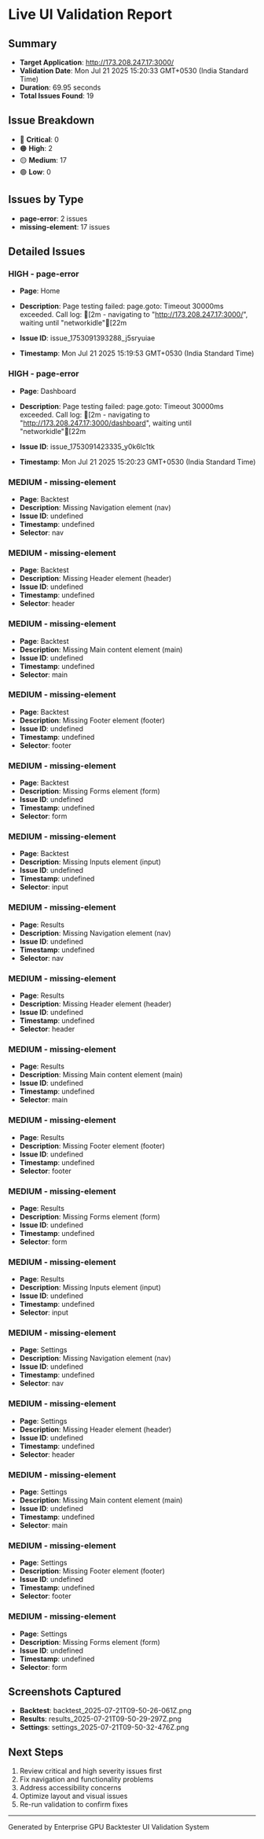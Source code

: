 # Live UI Validation Report

## Summary
- **Target Application**: http://173.208.247.17:3000/
- **Validation Date**: Mon Jul 21 2025 15:20:33 GMT+0530 (India Standard Time)
- **Duration**: 69.95 seconds
- **Total Issues Found**: 19

## Issue Breakdown
- 🔴 **Critical**: 0
- 🟠 **High**: 2
- 🟡 **Medium**: 17
- 🟢 **Low**: 0

## Issues by Type
- **page-error**: 2 issues
- **missing-element**: 17 issues

## Detailed Issues


### HIGH - page-error
- **Page**: Home
- **Description**: Page testing failed: page.goto: Timeout 30000ms exceeded.
Call log:
[2m  - navigating to "http://173.208.247.17:3000/", waiting until "networkidle"[22m

- **Issue ID**: issue_1753091393288_j5sryuiae
- **Timestamp**: Mon Jul 21 2025 15:19:53 GMT+0530 (India Standard Time)





### HIGH - page-error
- **Page**: Dashboard
- **Description**: Page testing failed: page.goto: Timeout 30000ms exceeded.
Call log:
[2m  - navigating to "http://173.208.247.17:3000/dashboard", waiting until "networkidle"[22m

- **Issue ID**: issue_1753091423335_y0k6lc1tk
- **Timestamp**: Mon Jul 21 2025 15:20:23 GMT+0530 (India Standard Time)





### MEDIUM - missing-element
- **Page**: Backtest
- **Description**: Missing Navigation element (nav)
- **Issue ID**: undefined
- **Timestamp**: undefined
- **Selector**: nav




### MEDIUM - missing-element
- **Page**: Backtest
- **Description**: Missing Header element (header)
- **Issue ID**: undefined
- **Timestamp**: undefined
- **Selector**: header




### MEDIUM - missing-element
- **Page**: Backtest
- **Description**: Missing Main content element (main)
- **Issue ID**: undefined
- **Timestamp**: undefined
- **Selector**: main




### MEDIUM - missing-element
- **Page**: Backtest
- **Description**: Missing Footer element (footer)
- **Issue ID**: undefined
- **Timestamp**: undefined
- **Selector**: footer




### MEDIUM - missing-element
- **Page**: Backtest
- **Description**: Missing Forms element (form)
- **Issue ID**: undefined
- **Timestamp**: undefined
- **Selector**: form




### MEDIUM - missing-element
- **Page**: Backtest
- **Description**: Missing Inputs element (input)
- **Issue ID**: undefined
- **Timestamp**: undefined
- **Selector**: input




### MEDIUM - missing-element
- **Page**: Results
- **Description**: Missing Navigation element (nav)
- **Issue ID**: undefined
- **Timestamp**: undefined
- **Selector**: nav




### MEDIUM - missing-element
- **Page**: Results
- **Description**: Missing Header element (header)
- **Issue ID**: undefined
- **Timestamp**: undefined
- **Selector**: header




### MEDIUM - missing-element
- **Page**: Results
- **Description**: Missing Main content element (main)
- **Issue ID**: undefined
- **Timestamp**: undefined
- **Selector**: main




### MEDIUM - missing-element
- **Page**: Results
- **Description**: Missing Footer element (footer)
- **Issue ID**: undefined
- **Timestamp**: undefined
- **Selector**: footer




### MEDIUM - missing-element
- **Page**: Results
- **Description**: Missing Forms element (form)
- **Issue ID**: undefined
- **Timestamp**: undefined
- **Selector**: form




### MEDIUM - missing-element
- **Page**: Results
- **Description**: Missing Inputs element (input)
- **Issue ID**: undefined
- **Timestamp**: undefined
- **Selector**: input




### MEDIUM - missing-element
- **Page**: Settings
- **Description**: Missing Navigation element (nav)
- **Issue ID**: undefined
- **Timestamp**: undefined
- **Selector**: nav




### MEDIUM - missing-element
- **Page**: Settings
- **Description**: Missing Header element (header)
- **Issue ID**: undefined
- **Timestamp**: undefined
- **Selector**: header




### MEDIUM - missing-element
- **Page**: Settings
- **Description**: Missing Main content element (main)
- **Issue ID**: undefined
- **Timestamp**: undefined
- **Selector**: main




### MEDIUM - missing-element
- **Page**: Settings
- **Description**: Missing Footer element (footer)
- **Issue ID**: undefined
- **Timestamp**: undefined
- **Selector**: footer




### MEDIUM - missing-element
- **Page**: Settings
- **Description**: Missing Forms element (form)
- **Issue ID**: undefined
- **Timestamp**: undefined
- **Selector**: form




## Screenshots Captured
- **Backtest**: backtest_2025-07-21T09-50-26-061Z.png
- **Results**: results_2025-07-21T09-50-29-297Z.png
- **Settings**: settings_2025-07-21T09-50-32-476Z.png

## Next Steps
1. Review critical and high severity issues first
2. Fix navigation and functionality problems
3. Address accessibility concerns
4. Optimize layout and visual issues
5. Re-run validation to confirm fixes

---
Generated by Enterprise GPU Backtester UI Validation System

